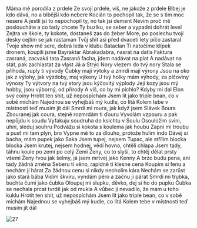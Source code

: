 Máma mě porodila z prdele
Ze svojí prdele, víš, ne jakože z prdele
Blbej je kdo dává, no a blbější kdo nebere
Kocián to pochopil tak, že se s tim moc nesere
A jestli jsi to nepochopil ty, no tak jsi dement
Nevim proč mě posloucháte a co tady chcete
Ty buzíku, se seber a vypadni dohrát level
Zejtra ve škole, ty kokote, dostaneš zas do žeber
More, po poslechu tvojí desky cejtim se jak rastaman
Tvůj shit asi před dvaceti lety píčo zastaral
Tvoje show mě sere, dobrá leda v klubu Bataclan
Ti natočíme klípek dronem, koupili jsme Bayraktar
Abrakadabra, nasrat na datla
Faktura zasraná, zacvaká tata
Zasraná facha, jdem nadávat na plat
A nadávat na stát, pak zachlastat za vlast
Já a Strýc Nory vlezem do tvý nory
Stala se příhoda, ruply ti vývody
Čubky mají výtoky a zmrdi mají výrony
Jsou na oko jak z výlohy, jak výzdoby, maj výkony
U tvý holky mám výhody, za píčoviny výnosy
Ty výtvory na tvý story jsou kýčovitý výplody
Její kozy jsou mý hobby, jsou výborný, od přírody
A víš, co by mi píchlo? Kdyby mi dal Elon svý coiny
Hrotit ten shit, už nepospíchám
Jsem lit jako triple bean, co v sobě míchám
Najednou se vyhejbáš mý kudle, co lítá
Kolem tebe v místnosti teď musim jít dál
Smrdí mi roura, jak když jsem Slávek Boura
Zbouranej jak coura, stejně rozmrdám ti ďouru
Vyvolám vzpouru a pak nepůjdu k soudu
Vyfakuju soudruha do ksichtu v Soulu
Osouložim svini, uhni, sleduj souhru
Podvážu si kokota s koulema jak houbu
Zapni mi troubu a pusť mi tam plyn, bro
Vypne mě to za dlouho, protože hulim indo
Dávej si bacha, mám pupek jako Saka
Jsem tupej, nejsem Tupac, ale střílim blocka blocka
Jsem krutej, nejsem hodnej, vědí hovno, chtěli chlapa
Jsem tady, táhnu koule po zemi po celý Zemi
Ženy, co to slyší, to chtěj dělat prsty všemi
Ženy řvou jak šelmy, já jsem mrtvej jako Kenny
A brzo budu pena, ani tady žádná změna
Seberu ti věno, rapidně ti klesne cena
Koupim si fenu a nechám jí hárat
Za žádnou cenu si nikdy neoholim kára
Nechám se zarůst jako stará bába
Vidim škvíru, vyndám péro a začnu jí párat
Smrdí mi trubka, buchta čumí jako čubka
Oloupej mi slupku, děvko, dej si ho do pupku
Čubka se nechala prcat tvrdě jak od mukla
A vůbec jí nevadilo, že mám u toho kuklu
Hrotit ten shit, už nepospíchám
Jsem lit jako triple bean, co v sobě míchám
Najednou se vyhejbáš mý kudle, co lítá
Kolem tebe v místnosti teď musim jít dál

![27](https://user-images.githubusercontent.com/90242762/212367235-6faaf6ca-908d-4983-aaf4-c137caf8cac9.png)
